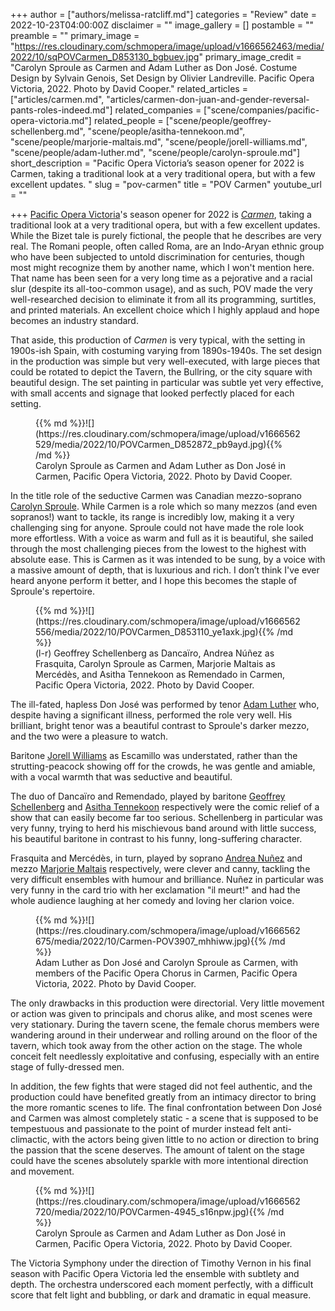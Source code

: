 +++
author = ["authors/melissa-ratcliff.md"]
categories = "Review"
date = 2022-10-23T04:00:00Z
disclaimer = ""
image_gallery = []
postamble = ""
preamble = ""
primary_image = "https://res.cloudinary.com/schmopera/image/upload/v1666562463/media/2022/10/sqPOVCarmen_D853130_bgbuev.jpg"
primary_image_credit = "Carolyn Sproule as Carmen and Adam Luther as Don José. Costume Design by Sylvain Genois, Set Design by Olivier Landreville. Pacific Opera Victoria, 2022. Photo by David Cooper."
related_articles = ["articles/carmen.md", "articles/carmen-don-juan-and-gender-reversal-pants-roles-indeed.md"]
related_companies = ["scene/companies/pacific-opera-victoria.md"]
related_people = ["scene/people/geoffrey-schellenberg.md", "scene/people/asitha-tennekoon.md", "scene/people/marjorie-maltais.md", "scene/people/jorell-williams.md", "scene/people/adam-luther.md", "scene/people/carolyn-sproule.md"]
short_description = "Pacific Opera Victoria’s season opener for 2022 is Carmen, taking a traditional look at a very traditional opera, but with a few excellent updates. "
slug = "pov-carmen"
title = "POV Carmen"
youtube_url = ""

+++
[Pacific Opera Victoria](/scene/companies/pacific-opera-victoria/)'s season opener for 2022 is [_Carmen_](https://pacificopera.ca/event/carmen/), taking a traditional look at a very traditional opera, but with a few excellent updates. While the Bizet tale is purely fictional, the people that he describes are very real. The Romani people, often called Roma, are an Indo-Aryan ethnic group who have been subjected to untold discrimination for centuries, though most might recognize them by another name, which I won't mention here. That name has been seen for a very long time as a pejorative and a racial slur (despite its all-too-common usage), and as such, POV made the very well-researched decision to eliminate it from all its programming, surtitles, and printed materials. An excellent choice which I highly applaud and hope becomes an industry standard.

That aside, this production of _Carmen_ is very typical, with the setting in 1900s-ish Spain, with costuming varying from 1890s-1940s. The set design in the production was simple but very well-executed, with large pieces that could be rotated to depict the Tavern, the Bullring, or the city square with beautiful design. The set painting in particular was subtle yet very effective, with small accents and signage that looked perfectly placed for each setting.

<figure data-type="image">{{% md %}}![](https://res.cloudinary.com/schmopera/image/upload/v1666562529/media/2022/10/POVCarmen_D852872_pb9ayd.jpg){{% /md %}}

<figcaption>Carolyn Sproule as Carmen and Adam Luther as Don José in Carmen, Pacific Opera Victoria, 2022. Photo by David Cooper.</figcaption>  
</figure>

In the title role of the seductive Carmen was Canadian mezzo-soprano [Carolyn Sproule](/scene/people/carolyn-sproule/). While Carmen is a role which so many mezzos (and even sopranos!) want to tackle, its range is incredibly low, making it a very challenging sing for anyone. Sproule could not have made the role look more effortless. With a voice as warm and full as it is beautiful, she sailed through the most challenging pieces from the lowest to the highest with absolute ease. This is Carmen as it was intended to be sung, by a voice with a massive amount of depth, that is luxurious and rich. I don’t think I've ever heard anyone perform it better, and I hope this becomes the staple of Sproule's repertoire.

<figure data-type="image">{{% md %}}![](https://res.cloudinary.com/schmopera/image/upload/v1666562556/media/2022/10/POVCarmen_D853110_ye1axk.jpg){{% /md %}}

<figcaption>(l-r) Geoffrey Schellenberg as Dancaïro, Andrea Núñez as Frasquita, Carolyn Sproule as Carmen, Marjorie Maltais as Mercédès, and Asitha Tennekoon as Remendado in Carmen, Pacific Opera Victoria, 2022. Photo by David Cooper.</figcaption>  
</figure>

The ill-fated, hapless Don José was performed by tenor [Adam Luther](/scene/people/adam-luther/) who, despite having a significant illness, performed the role very well. His brilliant, bright tenor was a beautiful contrast to Sproule's darker mezzo, and the two were a pleasure to watch.

Baritone [Jorell Williams](/scene/people/jorell-williams/) as Escamillo was understated, rather than the strutting-peacock showing off for the crowds, he was gentle and amiable, with a vocal warmth that was seductive and beautiful.

The duo of Dancaïro and Remendado, played by baritone [Geoffrey Schellenberg](/scene/people/geoffrey-schellenberg/) and [Asitha Tennekoon](/scene/people/asitha-tennekoon/) respectively were the comic relief of a show that can easily become far too serious. Schellenberg in particular was very funny, trying to herd his mischievous band around with little success, his beautiful baritone in contrast to his funny, long-suffering character.

Frasquita and Mercédès, in turn, played by soprano [Andrea Nuñez](/scene/people/andrea-nunez/) and mezzo [Marjorie Maltais](/scene/people/marjorie-maltais/) respectively, were clever and canny, tackling the very difficult ensembles with humour and brilliance. Nuñez in particular was very funny in the card trio with her exclamation "il meurt!" and had the whole audience laughing at her comedy and loving her clarion voice.

<figure data-type="image">{{% md %}}![](https://res.cloudinary.com/schmopera/image/upload/v1666562675/media/2022/10/Carmen-POV3907_mhhiww.jpg){{% /md %}}

<figcaption>Adam Luther as Don José and Carolyn Sproule as Carmen, with members of the Pacific Opera Chorus in Carmen, Pacific Opera Victoria, 2022. Photo by David Cooper.</figcaption>  
</figure>

The only drawbacks in this production were directorial. Very little movement or action was given to principals and chorus alike, and most scenes were very stationary. During the tavern scene, the female chorus members were wandering around in their underwear and rolling around on the floor of the tavern, which took away from the other action on the stage. The whole conceit felt needlessly exploitative and confusing, especially with an entire stage of fully-dressed men.

In addition, the few fights that were staged did not feel authentic, and the production could have benefited greatly from an intimacy director to bring the more romantic scenes to life. The final confrontation between Don José and Carmen was almost completely static - a scene that is supposed to be tempestuous and passionate to the point of murder instead felt anti-climactic, with the actors being given little to no action or direction to bring the passion that the scene deserves. The amount of talent on the stage could have the scenes absolutely sparkle with more intentional direction and movement.

<figure data-type="image">{{% md %}}![](https://res.cloudinary.com/schmopera/image/upload/v1666562720/media/2022/10/POVCarmen-4945_s16npw.jpg){{% /md %}}

<figcaption>Carolyn Sproule as Carmen and Adam Luther as Don José in Carmen, Pacific Opera Victoria, 2022. Photo by David Cooper.</figcaption>  
</figure>

The Victoria Symphony under the direction of Timothy Vernon in his final season with Pacific Opera Victoria led the ensemble with subtlety and depth. The orchestra underscored each moment perfectly, with a difficult score that felt light and bubbling, or dark and dramatic in equal measure.